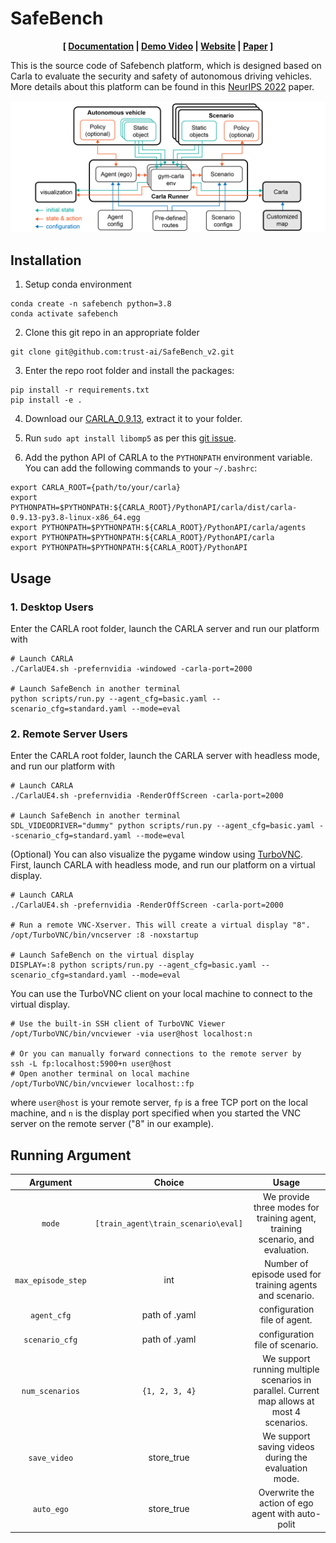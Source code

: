 <!--
 * @Date: 2023-01-25 19:36:50
 * @LastEditTime: 2023-03-06 12:56:54
 * @Description: 
-->

# SafeBench

<div style="text-align: center; width:100%; margin: 0 auto; display: inline-block">
<strong>
[
<a href="https://safebench.readthedocs.io">Documentation</a>
|
<a href="">Demo Video</a>
|
<a href="https://ai-secure.github.io/SSAD2023/challenge">Website</a>
|
<a href="https://arxiv.org/pdf/2206.09682.pdf">Paper</a>
]
</strong>
</div>

This is the source code of Safebench platform, which is designed based on Carla to evaluate the security and safety of autonomous driving vehicles. More details about this platform can be found in this [NeurIPS 2022](https://arxiv.org/pdf/2206.09682.pdf) paper.

![pipeline](./misc/pipeline.png)

## Installation
1. Setup conda environment
```
conda create -n safebench python=3.8
conda activate safebench
```

2. Clone this git repo in an appropriate folder
```
git clone git@github.com:trust-ai/SafeBench_v2.git
```

3. Enter the repo root folder and install the packages:
```
pip install -r requirements.txt
pip install -e .
```

4. Download our [CARLA_0.9.13](https://drive.google.com/file/d/1Ta5qtEIrOnpsToQfJ-j0cdRiF7xCbLM3/view?usp=share_link), extract it to your folder.

5. Run `sudo apt install libomp5` as per this [git issue](https://github.com/carla-simulator/carla/issues/4498).

6. Add the python API of CARLA to the ```PYTHONPATH``` environment variable. You can add the following commands to your `~/.bashrc`:
```
export CARLA_ROOT={path/to/your/carla}
export PYTHONPATH=$PYTHONPATH:${CARLA_ROOT}/PythonAPI/carla/dist/carla-0.9.13-py3.8-linux-x86_64.egg
export PYTHONPATH=$PYTHONPATH:${CARLA_ROOT}/PythonAPI/carla/agents
export PYTHONPATH=$PYTHONPATH:${CARLA_ROOT}/PythonAPI/carla
export PYTHONPATH=$PYTHONPATH:${CARLA_ROOT}/PythonAPI
```

## Usage

### 1. Desktop Users

Enter the CARLA root folder, launch the CARLA server and run our platform with
```
# Launch CARLA
./CarlaUE4.sh -prefernvidia -windowed -carla-port=2000

# Launch SafeBench in another terminal
python scripts/run.py --agent_cfg=basic.yaml --scenario_cfg=standard.yaml --mode=eval
```

### 2. Remote Server Users
Enter the CARLA root folder, launch the CARLA server with headless mode, and run our platform with
```
# Launch CARLA
./CarlaUE4.sh -prefernvidia -RenderOffScreen -carla-port=2000

# Launch SafeBench in another terminal
SDL_VIDEODRIVER="dummy" python scripts/run.py --agent_cfg=basic.yaml --scenario_cfg=standard.yaml --mode=eval
```

(Optional) You can also visualize the pygame window using [TurboVNC](https://sourceforge.net/projects/turbovnc/files/).
First, launch CARLA with headless mode, and run our platform on a virtual display.
```
# Launch CARLA
./CarlaUE4.sh -prefernvidia -RenderOffScreen -carla-port=2000

# Run a remote VNC-Xserver. This will create a virtual display "8".
/opt/TurboVNC/bin/vncserver :8 -noxstartup

# Launch SafeBench on the virtual display
DISPLAY=:8 python scripts/run.py --agent_cfg=basic.yaml --scenario_cfg=standard.yaml --mode=eval
```

You can use the TurboVNC client on your local machine to connect to the virtual display.
```
# Use the built-in SSH client of TurboVNC Viewer
/opt/TurboVNC/bin/vncviewer -via user@host localhost:n

# Or you can manually forward connections to the remote server by
ssh -L fp:localhost:5900+n user@host
# Open another terminal on local machine
/opt/TurboVNC/bin/vncviewer localhost::fp
```
where `user@host` is your remote server, `fp` is a free TCP port on the local machine, and `n` is the display port specified when you started the VNC server on the remote server ("8" in our example).


## Running Argument

| Argument | Choice | Usage |
| :----: | :----: | :----: |
| `mode` | `[train_agent\train_scenario\eval]` | We provide three modes for training agent, training scenario, and evaluation. |
| `max_episode_step`      | int     | Number of episode used for training agents and scenario. |
| `agent_cfg`      | path of .yaml  |  configuration file of agent. |
| `scenario_cfg`   | path of .yaml  |  configuration file of scenario. |
| `num_scenarios` | `{1, 2, 3, 4}` | We support running multiple scenarios in parallel. Current map allows at most 4 scenarios. |
| `save_video`    | store_true     |  We support saving videos during the evaluation mode. | 
| `auto_ego`      | store_true     |  Overwrite the action of ego agent with auto-polit |